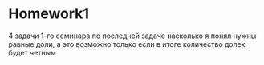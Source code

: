 # Homework1
4 задачи 1-го семинара
по последней задаче насколько я понял нужны равные доли, а это возможно только если в итоге количество долек будет четным
